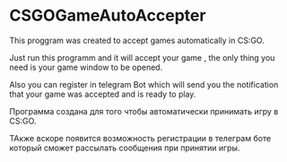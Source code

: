# CSGOGameAutoAccepter
This proggram was created to accept games automatically in CS:GO.

Just run this programm and it will accept your game , the only thing you need is your game window to be opened.

Also you can register in telegram Bot which will send you the notification that your game was accepted and is ready to play.


Программа создана для того чтобы автоматически принимать игру в CS:GO.

ТАкже вскоре появится возможность регистрации в телеграм боте который сможет рассылать сообщения при принятии игры.
